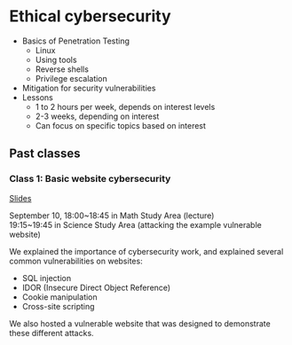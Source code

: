 # Ethical cybersecurity

* Basics of Penetration Testing 
  * Linux
  * Using tools
  * Reverse shells
  * Privilege escalation
* Mitigation for security vulnerabilities
* Lessons
  * 1 to 2 hours per week, depends on interest levels
  * 2-3 weeks, depending on interest
  * Can focus on specific topics based on interest

## Past classes

### Class 1: Basic website cybersecurity

[Slides](https://docs.google.com/presentation/d/1bzDF7Kc1Dwe8fkBYQ3P2E8S4LYtQPo1XIy66Z_y3gMo/edit?slide=id.g36a207f0c2e_0_95#slide=id.g36a207f0c2e_0_95)

September 10, 18:00~18:45 in Math Study Area (lecture)  
19:15~19:45 in Science Study Area (attacking the example vulnerable website)

We explained the importance of cybersecurity work, and explained several common vulnerabilities on websites:
* SQL injection
* IDOR (Insecure Direct Object Reference)
* Cookie manipulation
* Cross-site scripting

We also hosted a vulnerable website that was designed to demonstrate these different attacks.

